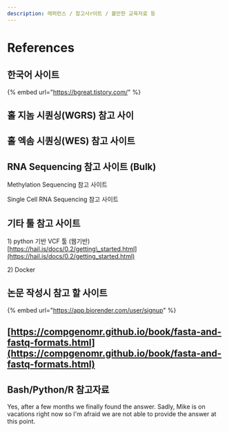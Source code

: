 ```yaml
---
description: 래퍼런스 / 참고사r이트 / 볼만한 교육자료 등
---
```


# References

## 한국어 사이트

{% embed url="https://bgreat.tistory.com/" %}



## 홀 지놈 시퀀싱\(WGRS\) 참고 사이

## 홀 엑솜 시퀀싱\(WES\) 참고 사이트

## RNA Sequencing 참고 사이트 \(Bulk\)



Methylation Sequencing 참고 사이트 



Single Cell RNA Sequencing 참고 사이트



## 기타 툴 참고 사이트

1\) python 기반 VCF 툴 \(웹기반\)   
[https://hail.is/docs/0.2/getting\_started.html](https://hail.is/docs/0.2/getting_started.html)  
  
2\) Docker  
  
 

## 논문 작성시 참고 할 사이트

{% embed url="https://app.biorender.com/user/signup" %}



## [https://compgenomr.github.io/book/fasta-and-fastq-formats.html](https://compgenomr.github.io/book/fasta-and-fastq-formats.html)

## 

## Bash/Python/R 참고자료

Yes, after a few months we finally found the answer. Sadly, Mike is on vacations right now so I'm afraid we are not able to provide the answer at this point.



